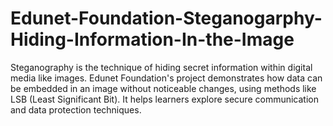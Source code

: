 # Edunet-Foundation-Steganogarphy-Hiding-Information-In-the-Image
Steganography is the technique of hiding secret information within digital media like images. Edunet Foundation's project demonstrates how data can be embedded in an image without noticeable changes, using methods like LSB (Least Significant Bit). It helps learners explore secure communication and data protection techniques.
